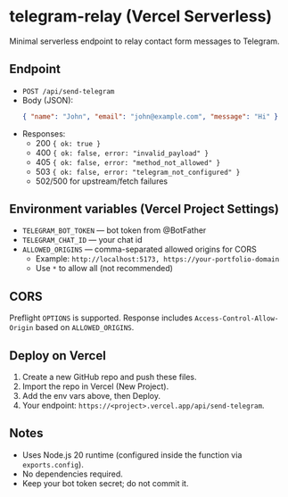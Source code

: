 # telegram-relay (Vercel Serverless)

Minimal serverless endpoint to relay contact form messages to Telegram.

## Endpoint

- `POST /api/send-telegram`
- Body (JSON):
  ```json
  { "name": "John", "email": "john@example.com", "message": "Hi" }
  ```
- Responses:
  - 200 `{ ok: true }`
  - 400 `{ ok: false, error: "invalid_payload" }`
  - 405 `{ ok: false, error: "method_not_allowed" }`
  - 503 `{ ok: false, error: "telegram_not_configured" }`
  - 502/500 for upstream/fetch failures

## Environment variables (Vercel Project Settings)

- `TELEGRAM_BOT_TOKEN` — bot token from @BotFather
- `TELEGRAM_CHAT_ID` — your chat id
- `ALLOWED_ORIGINS` — comma-separated allowed origins for CORS
  - Example: `http://localhost:5173, https://your-portfolio-domain`
  - Use `*` to allow all (not recommended)

## CORS

Preflight `OPTIONS` is supported. Response includes `Access-Control-Allow-Origin` based on `ALLOWED_ORIGINS`.

## Deploy on Vercel

1. Create a new GitHub repo and push these files.
2. Import the repo in Vercel (New Project).
3. Add the env vars above, then Deploy.
4. Your endpoint: `https://<project>.vercel.app/api/send-telegram`.

## Notes

- Uses Node.js 20 runtime (configured inside the function via `exports.config`).
- No dependencies required.
- Keep your bot token secret; do not commit it.

